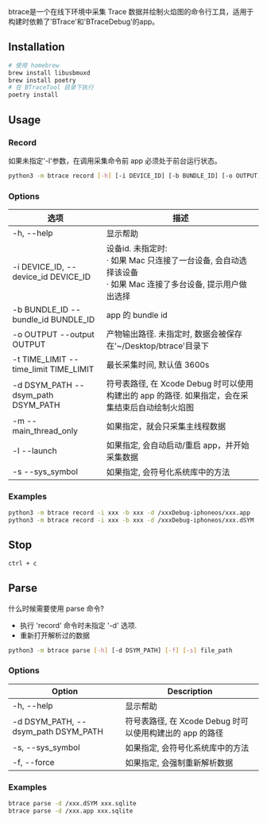btrace是一个在线下环境中采集 Trace 数据并绘制火焰图的命令行工具，适用于构建时依赖了'BTrace'和'BTraceDebug'的app。

## Installation
```bash
# 使用 homebrew
brew install libusbmuxd
brew install poetry
# 在 BTraceTool 目录下执行
poetry install
```

## Usage
### Record

如果未指定'-l'参数，在调用采集命令前 app 必须处于前台运行状态。

```bash
python3 -m btrace record [-h] [-i DEVICE_ID] [-b BUNDLE_ID] [-o OUTPUT] [-t TIME_LIMIT] [-d DSYM_PATH] [-m] [-l] [-s]
```
### Options
| 选项 | 描述          |
|---------------------------------------| -----------  |
| -h, --help                | 显示帮助      |
| -i DEVICE_ID, --device_id DEVICE_ID |  设备id. 未指定时: <br>· 如果 Mac 只连接了一台设备, 会自动选择该设备 <br>· 如果 Mac 连接了多台设备, 提示用户做出选择 |
| -b BUNDLE_ID    --bundle_id BUNDLE_ID | app 的 bundle id |
| -o OUTPUT       --output OUTPUT | 产物输出路径. 未指定时, 数据会被保存在'~/Desktop/btrace'目录下|
| -t TIME_LIMIT   --time_limit TIME_LIMIT | 最长采集时间, 默认值 3600s |
| -d DSYM_PATH    --dsym_path DSYM_PATH |  符号表路径, 在 Xcode Debug 时可以使用构建出的 app 的路径. 如果指定，会在采集结束后自动绘制火焰图 |
| -m    --main_thread_only |  如果指定，就会只采集主线程数据 |
| -l    --launch  |  如果指定, 会自动启动/重启 app，并开始采集数据|
| -s    --sys_symbol  |  如果指定, 会符号化系统库中的方法 |
### Examples
```bash
python3 -m btrace record -i xxx -b xxx -d /xxxDebug-iphoneos/xxx.app
python3 -m btrace record -i xxx -b xxx -d /xxxDebug-iphoneos/xxx.dSYM
```

## Stop
```bash
ctrl + c
```

## Parse

什么时候需要使用 parse 命令?
- 执行 'record' 命令时未指定 '-d' 选项.
- 重新打开解析过的数据

```bash
python3 -m btrace parse [-h] [-d DSYM_PATH] [-f] [-s] file_path
```
### Options
| Option                       | Description          |
|---------------------------------------| -----------  |
| -h, --help                | 显示帮助     |
| -d DSYM_PATH, --dsym_path DSYM_PATH |  符号表路径, 在 Xcode Debug 时可以使用构建出的 app 的路径 |
| -s, --sys_symbol  |  如果指定, 会符号化系统库中的方法 |
| -f, --force  |  如果指定, 会强制重新解析数据 |
### Examples
```bash
btrace parse -d /xxx.dSYM xxx.sqlite
btrace parse -d /xxx.app xxx.sqlite
```